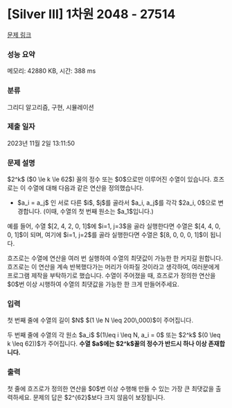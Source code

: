 # [Silver III] 1차원 2048 - 27514 

[문제 링크](https://www.acmicpc.net/problem/27514) 

### 성능 요약

메모리: 42880 KB, 시간: 388 ms

### 분류

그리디 알고리즘, 구현, 시뮬레이션

### 제출 일자

2023년 11월 2일 13:11:50

### 문제 설명

<p>$2^k$ ($0 \le k \le 62$) 꼴의 정수 또는 $0$으로만 이루어진 수열이 있습니다. 흐즈로는 이 수열에 대해 다음과 같은 연산을 정의했습니다.</p>

<ul>
	<li>$a_i = a_j$ 인 서로 다른 $i$, $j$를 골라서 $a_i, a_j$를 각각 $2a_i, 0$으로 변경합니다. (이때, 수열의 첫 번째 원소는 $a_1$입니다.)</li>
</ul>

<p>예를 들어, 수열 $[2, 4, 2, 0, 1]$에 $i=1, j=3$을 골라 실행한다면 수열은 $[4, 4, 0, 0, 1]$이 되며, 여기에 $i=1, j=2$를 골라 실행한다면 수열은 $[8, 0, 0, 0, 1]$이 됩니다.</p>

<p>흐즈로는 수열에 연산을 여러 번 실행하여 수열의 최댓값이 가능한 한 커지길 원합니다. 흐즈로는 이 연산을 계속 반복했다가는 머리가 아파질 것이라고 생각하여, 여러분에게 프로그램 제작을 부탁하기로 했습니다. 수열이 주어졌을 때, 흐즈로가 정의한 연산을 $0$번 이상 시행하여 수열의 최댓값을 가능한 한 크게 만들어주세요.</p>

### 입력 

 <p>첫 번째 줄에 수열의 길이 $N$ $(1 \le N \leq 200\,000)$이 주어집니다.</p>

<p>두 번째 줄에 수열의 각 원소 $a_i$ $(1\leq i \leq N, a_i = 0$ 또는 $2^k$ $(0 \leq k \leq 62))$가 주어집니다. <strong>수열 $a$에는 $2^k$꼴의 정수가 반드시 하나 이상 존재합니다.</strong></p>

### 출력 

 <p>첫 줄에 흐즈로가 정의한 연산을 $0$번 이상 수행해 만들 수 있는 가장 큰 최댓값을 출력하세요. 문제의 답은 $2^{62}$보다 크지 않음이 보장됩니다.</p>

